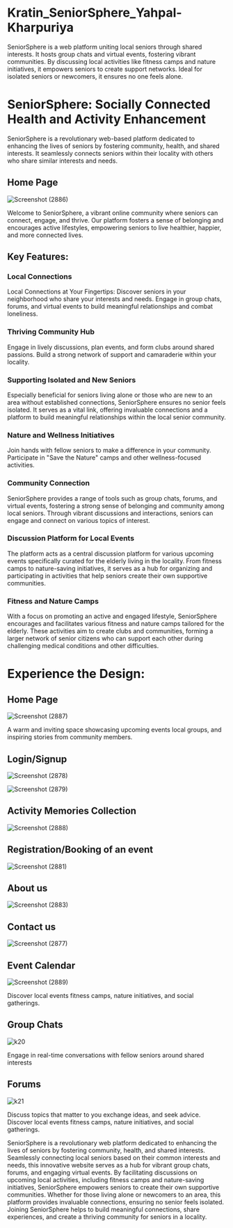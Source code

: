 # Kratin_SeniorSphere_Yahpal-Kharpuriya
SeniorSphere is a web platform uniting local seniors through shared interests. It hosts group chats and virtual events, fostering vibrant communities. By discussing local activities like fitness camps and nature initiatives, it empowers seniors to create support networks. Ideal for isolated seniors or newcomers, it ensures no one feels alone.

# SeniorSphere: Socially Connected Health and Activity Enhancement

SeniorSphere is a revolutionary web-based platform dedicated to enhancing the lives of seniors by fostering community, health, and shared interests. It seamlessly connects seniors within their locality with others who share similar interests and needs.

## Home Page


![Screenshot (2886)](https://github.com/Yashpalk692/Kratin_SeniorSphere_Yahpal-Kharpuriya/assets/92738357/abd95b3b-ce7d-480a-9621-a69d71470361)


Welcome to SeniorSphere, a vibrant online community where seniors can connect, engage, and thrive. Our platform fosters a sense of belonging and encourages active lifestyles, empowering seniors to live healthier, happier, and more connected lives.


## Key Features:

### Local Connections
Local Connections at Your Fingertips: Discover seniors in your neighborhood who share your interests and needs. Engage in group chats, forums, and virtual events to build meaningful relationships and combat loneliness.

### Thriving Community Hub
Engage in lively discussions, plan events, and form clubs around shared passions. Build a strong network of support and camaraderie within your locality.

### Supporting Isolated and New Seniors
Especially beneficial for seniors living alone or those who are new to an area without established connections, SeniorSphere ensures no senior feels isolated. It serves as a vital link, offering invaluable connections and a platform to build meaningful relationships within the local senior community.

### Nature and Wellness Initiatives
Join hands with fellow seniors to make a difference in your community. Participate in "Save the Nature" camps and other wellness-focused activities.

### Community Connection
SeniorSphere provides a range of tools such as group chats, forums, and virtual events, fostering a strong sense of belonging and community among local seniors. Through vibrant discussions and interactions, seniors can engage and connect on various topics of interest.

### Discussion Platform for Local Events
The platform acts as a central discussion platform for various upcoming events specifically curated for the elderly living in the locality. From fitness camps to nature-saving initiatives, it serves as a hub for organizing and participating in activities that help seniors create their own supportive communities.

### Fitness and Nature Camps
With a focus on promoting an active and engaged lifestyle, SeniorSphere encourages and facilitates various fitness and nature camps tailored for the elderly. These activities aim to create clubs and communities, forming a larger network of senior citizens who can support each other during challenging medical conditions and other difficulties.


# Experience the Design:


## Home Page 


![Screenshot (2887)](https://github.com/Yashpalk692/Kratin_SeniorSphere_Yahpal-Kharpuriya/assets/92738357/5be10bec-f522-4919-beeb-7e8141fcac1f)


A warm and inviting space showcasing upcoming events local groups, and inspiring stories from community members.


## Login/Signup


![Screenshot (2878)](https://github.com/Yashpalk692/Kratin_SeniorSphere_Yahpal-Kharpuriya/assets/92738357/780834ce-5c98-4878-b5c8-c022cdc8fd3f)


![Screenshot (2879)](https://github.com/Yashpalk692/Kratin_SeniorSphere_Yahpal-Kharpuriya/assets/92738357/8a5afec0-be89-4d99-b7c7-dcc64b9a0205)


## Activity Memories Collection 


![Screenshot (2888)](https://github.com/Yashpalk692/Kratin_SeniorSphere_Yahpal-Kharpuriya/assets/92738357/58977a6e-6284-490a-85bb-8b650110e4eb)


## Registration/Booking of an event


![Screenshot (2881)](https://github.com/Yashpalk692/Kratin_SeniorSphere_Yahpal-Kharpuriya/assets/92738357/995d6f18-98ba-4068-9a10-c88f68c4a570)


## About us


![Screenshot (2883)](https://github.com/Yashpalk692/Kratin_SeniorSphere_Yahpal-Kharpuriya/assets/92738357/e537ed06-6831-43fe-b9ab-8908436f9fa1)


## Contact us


![Screenshot (2877)](https://github.com/Yashpalk692/Kratin_SeniorSphere_Yahpal-Kharpuriya/assets/92738357/54995525-5260-4608-a9c9-7129ebc6c4dc)


## Event Calendar 


![Screenshot (2889)](https://github.com/Yashpalk692/Kratin_SeniorSphere_Yahpal-Kharpuriya/assets/92738357/a8456b0c-526e-4178-b1e8-181b22f37938)


Discover local events fitness camps, nature initiatives, and social gatherings.


## Group Chats


![k20](https://github.com/Yashpalk692/Kratin_SeniorSphere_Yahpal-Kharpuriya/assets/92738357/c4a88d24-7675-4fe6-9c3a-8fa9bac4f769)


Engage in real-time conversations with fellow seniors around shared interests


## Forums


![k21](https://github.com/Yashpalk692/Kratin_SeniorSphere_Yahpal-Kharpuriya/assets/92738357/d74e6963-e19e-44e0-b65c-2dc3932440e7)


Discuss topics that matter to you exchange ideas, and seek advice. Discover local events fitness camps, nature initiatives, and social gatherings.


SeniorSphere is a revolutionary web platform dedicated to enhancing the lives of seniors by fostering community, health, and shared interests. Seamlessly connecting local seniors based on their common interests and needs, this innovative website serves as a hub for vibrant group chats, forums, and engaging virtual events. By facilitating discussions on upcoming local activities, including fitness camps and nature-saving initiatives, SeniorSphere empowers seniors to create their own supportive communities. Whether for those living alone or newcomers to an area, this platform provides invaluable connections, ensuring no senior feels isolated. Joining SeniorSphere helps to build meaningful connections, share experiences, and create a thriving community for seniors in a locality.
